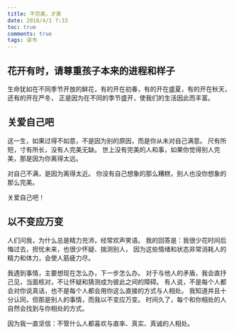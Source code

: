```yaml
---
title: 不完美，才美
date: 2018/4/1 7:33
toc: true
comments: true
tags: 读书
---
```



## 花开有时，请尊重孩子本来的进程和样子
生命犹如在不同季节开放的鲜花，有的开在初春，有的开在盛夏，有的开在秋天，还有的开在严冬，
正是因为在不同的季节盛开，使我们的生活因此而丰富。

## 关爱自己吧
这一生，如果过得不如意，不是因为别的原因，而是你从未对自己满意。
尺有所短，寸有所长，没有人完美无缺。
世上没有完美的人和事，如果你觉得别人完美，那是因为你离得太远。

对自己不满，是因为离得太近。
你没有自己想象的那么糟糕，别人也没你想象的那么完美。

关爱自己吧！

## 以不变应万变
人们问我，为什么总是精力充沛，经常欢声笑语。
我的回答是：我很少花时间后悔过去，担忧未来，也很少怀疑、揣测别人，
因为这些情绪和状态非常消耗人的精力和体力，会使人筋疲力尽。

我遇到事情，主要想现在怎么办，下一步怎么办。
对于与他人的矛盾，我会直抒己见，当面核对，不让怀疑和猜测成为彼此之间的障碍。
有人说，不是每个人都会对你说真话，也不是每个人都会用你这么直接的方式与人相处。
我知道并且十分认同，但那是别人的事情，而我以不变应万变。
时间久了，每个和你相处的人自然会找到与你相处的方式。

因为我一直坚信：不管什么人都喜欢与直率、真实、真诚的人相处。

